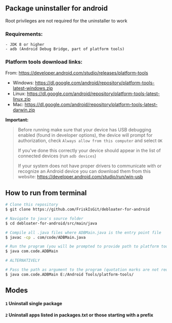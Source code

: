 ## Package uninstaller for android
Root privileges are not required for the uninstaller to work
### Requirements:
```
- JDK 8 or higher
- adb (Android Debug Bridge, part of platform tools)
```

### Platform tools download links:
From:
https://developer.android.com/studio/releases/platform-tools

 - Windows: https://dl.google.com/android/repository/platform-tools-latest-windows.zip
 - Linux: https://dl.google.com/android/repository/platform-tools-latest-linux.zip
 - Mac: https://dl.google.com/android/repository/platform-tools-latest-darwin.zip

**Important:**
> 
> Before running make sure that your device has USB debugging enabled (found in developer options),
> the device will prompt for authorization, check `Always allow from this computer` and select `OK`
> 
> If you've done this correctly your device should appear in the list of connected devices (run  `adb devices`)
> 
> If your system does not have proper drivers to communicate with or recognize an Android device
> you can download them from this website: https://developer.android.com/studio/run/win-usb

## How to run from terminal
```bash
# Clone this repository
$ git clone https://github.com/FriskIsGit/debloater-for-android

# Navigate to java's source folder
$ cd debloater-for-android/src/main/java

# Compile all .java files where ADBMain.java is the entry point file
$ javac -cp . com/code/ADBMain.java

# Run the program (you will be prompted to provide path to platform tools)
$ java com.code.ADBMain

# ALTERNATIVELY

# Pass the path as argument to the program (quotation marks are not required)
$ java com.code.ADBMain E:/Android Tools/platform-tools/
```

## Modes
#### `1` Uninstall single package
#### `2` Uninstall apps listed in packages.txt or those starting with a prefix





